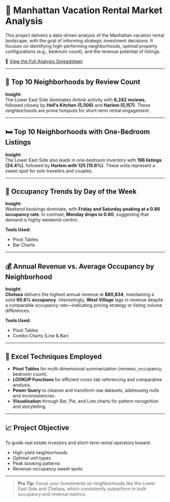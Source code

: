 # 🗽 Manhattan Vacation Rental Market Analysis

This project delivers a data-driven analysis of the Manhattan vacation rental landscape, with the goal of informing strategic investment decisions. It focuses on identifying high-performing neighborhoods, optimal property configurations (e.g., bedroom count), and the revenue potential of listings.

🔗 [View the Full Analysis Spreadsheet](https://docs.google.com/spreadsheets/d/1HCimA1wlpcQ7cJ68pGE19umsjIXIIB5Q0v39wjqaqw8/edit?usp=sharing)

---

## 📍 Top 10 Neighborhoods by Review Count

**Insight:**  
The Lower East Side dominates Airbnb activity with **6,242 reviews**, followed closely by **Hell’s Kitchen (5,506)** and **Harlem (5,157)**. These neighborhoods are prime hotspots for short-term rental engagement.

---

## 🛏️ Top 10 Neighborhoods with One-Bedroom Listings

**Insight:**  
The Lower East Side also leads in one-bedroom inventory with **196 listings (24.4%)**, followed by **Harlem with 125 (15.6%)**. These units represent a sweet spot for solo travelers and couples.

---

## 📆 Occupancy Trends by Day of the Week

**Insight:**  
Weekend bookings dominate, with **Friday and Saturday peaking at a 0.86 occupancy rate**. In contrast, **Monday drops to 0.80**, suggesting that demand is highly weekend-centric.

**Tools Used:**  
- Pivot Tables  
- Bar Charts  

---

## 💰 Annual Revenue vs. Average Occupancy by Neighborhood

**Insight:**  
**Chelsea** delivers the highest annual revenue at **$80,834**, maintaining a solid **90.6% occupancy**. Interestingly, **West Village** lags in revenue despite a comparable occupancy rate—indicating pricing strategy or listing volume differences.

**Tools Used:**  
- Pivot Tables  
- Combo Charts (Line & Bar)

---

## 🧠 Excel Techniques Employed

- **Pivot Tables** for multi-dimensional summarization (reviews, occupancy, bedroom count).
- **LOOKUP Functions** for efficient cross-tab referencing and comparative analysis.
- **Power Query** to cleanse and transform raw datasets, addressing nulls and inconsistencies.
- **Visualization** through Bar, Pie, and Line charts for pattern recognition and storytelling.

---

## 📈 Project Objective

To guide real estate investors and short-term rental operators toward:
- High-yield neighborhoods
- Optimal unit types
- Peak booking patterns
- Revenue-occupancy sweet spots

---

> **Pro Tip:** Focus your investments on neighborhoods like the Lower East Side and Chelsea, which consistently outperform in both occupancy and revenue metrics.

